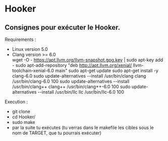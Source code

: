 # Hooker
## Consignes pour exécuter le Hooker.

Requirements :
- Linux version 5.0 
- Clang version >= 6.0       
      wget -O - https://apt.llvm.org/llvm-snapshot.gpg.key | sudo apt-key add -
      sudo apt-add-repository "deb http://apt.llvm.org/xenial/ llvm-toolchain-xenial-6.0 main"
      sudo apt-get update
      sudo apt-get install -y clang-6.0
      sudo update-alternatives --install /usr/bin/clang clang /usr/bin/clang-6.0 100 
      sudo update-alternatives --install /usr/bin/clang++ clang++ /usr/bin/clang++-6.0 100 
      sudo update-alternatives --install /usr/bin/llc llc /usr/bin/llc-6.0 100 

Execution :
- git clone
- cd Hooker/
- sudo make
- par la suite tu exécutes (tu verras dans le makefile les cibles sous le nom de TARGET, que tu pourrais exécuter)
